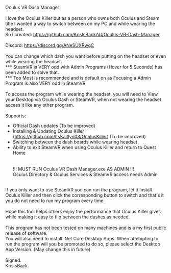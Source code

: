 Oculus VR Dash Manager<br>
<br>
I love the Oculus Killer but as a person who owns both Oculus and Steam title I wanted a way to switch between on my PC and while wearing the headset.<br>
So I created: https://github.com/KrisIsBackAU/Oculus-VR-Dash-Manager<br>
<br>
Discord: https://discord.gg/ANeSUXRwgC<br>
<br>
You can change which dash you want before putting on the headset or even while wearing the headset.<br>
    *** SteamVR is VERY odd with Admin Programs (Hover for 5 Seconds) has been added to solve that.<br>
    *** Top Most is recommended and is default on as Focusing a Admin Program is also VERY odd in SteamVR<br><br>
To access the program while wearing the headset, you will need to View your Desktop via Oculus Dash or SteamVR, when not wearing the headset access it like any other program.<br>
<br>
Supports:<br>
- Official Dash updates (To be improved)<br>
- Installing & Updating Oculus Killer  (https://github.com/ItsKaitlyn03/OculusKiller)  (To be improved)<br>
- Switching between the dash boards while wearing headset<br>
- Ability to exit SteamVR when using Oculus Killer and return to Quest Home<br>
<br><br>
!!! MUST RUN Oculus VR Dash Manager.exe AS ADMIN !!!<br>
Oculus Directory & Oculus Services & SteamVR access needs Admin<br>
<br>
If you only want to use SteamVR you can run the program, let it install Oculus Killer and then click the corresponding button to switch and that's it you do not need to run my program every time.<br>
<br>
Hope this tool helps others enjoy the performance that Oculus Killer gives while making it easy to flip between the dashes as needed.<br>
<br>
This program has not been tested on many machines and is a my first public release of software.<br>
You will also need to install .Net Core Desktop Apps. When attempting to run the program will you be promoted to do so, please select the Desktop App Version. (May change this in future)<br>
<br>
Signed.<br>
KrisIsBack.<br>







